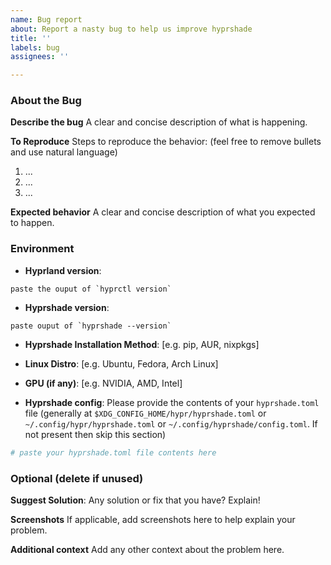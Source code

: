```yaml
---
name: Bug report
about: Report a nasty bug to help us improve hyprshade
title: ''
labels: bug
assignees: ''

---
```


### About the Bug
**Describe the bug**
A clear and concise description of what is happening.

**To Reproduce**
Steps to reproduce the behavior: (feel free to remove bullets and use natural language)
1. ...
2. ...
3. ...

**Expected behavior**
A clear and concise description of what you expected to happen.

### Environment

- **Hyprland version**:
```
paste the ouput of `hyprctl version`
```
- **Hyprshade version**:
```
paste ouput of `hyprshade --version`
```
- **Hyprshade Installation Method**: [e.g. pip, AUR, nixpkgs]

- **Linux Distro**: [e.g. Ubuntu, Fedora, Arch Linux]
- **GPU (if any)**: [e.g. NVIDIA, AMD, Intel]

- **Hyprshade config**: Please provide the contents of your `hyprshade.toml` file (generally at `$XDG_CONFIG_HOME/hypr/hyprshade.toml` or `~/.config/hypr/hyprshade.toml` or `~/.config/hyprshade/config.toml`. If not present then skip this section)
```toml
# paste your hyprshade.toml file contents here
```

### Optional (delete if unused)

**Suggest Solution**:
Any solution or fix that you have? Explain!

**Screenshots**
If applicable, add screenshots here to help explain your problem.

**Additional context**
Add any other context about the problem here.
